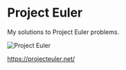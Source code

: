 # Project Euler
My solutions to Project Euler problems.

![Project Euler](https://projecteuler.net/profile/Krytical.png)

https://projecteuler.net/

